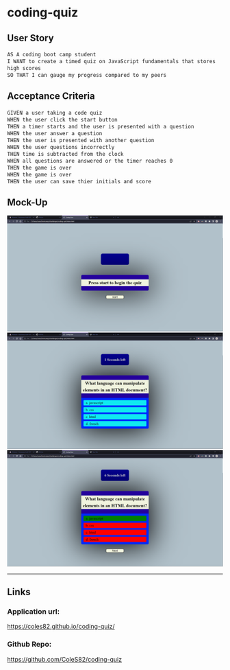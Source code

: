 # coding-quiz

## User Story

```
AS A coding boot camp student
I WANT to create a timed quiz on JavaScript fundamentals that stores high scores
SO THAT I can gauge my progress compared to my peers
```

## Acceptance Criteria

```
GIVEN a user taking a code quiz
WHEN the user click the start button
THEN a timer starts and the user is presented with a question
WHEN the user answer a question
THEN the user is presented with another question
WHEN the user questions incorrectly
THEN time is subtracted from the clock
WHEN all questions are answered or the timer reaches 0
THEN the game is over
WHEN the game is over
THEN the user can save thier initials and score
```

## Mock-Up

![An image displaying what the application looks like at the start.](./assets/images/code%20quiz.png)
![An image displaying what the application looks like when started.](./assets/images/code_quiz_qs.png)
![An image displaying what the application looks like when an answer is selected](./assets/images/code_quiz_as.png)

---
## Links

### Application url:
https://coles82.github.io/coding-quiz/

### Github Repo:
https://github.com/ColeS82/coding-quiz

